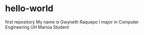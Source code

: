 # hello-world
first repository
My name is Gwyneth Raquepo
I major in Computer Engineering
UH Manoa Student
